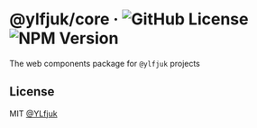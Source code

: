 # @ylfjuk/core &middot; ![GitHub License](https://img.shields.io/github/license/ylfjuk/ui) ![NPM Version](https://img.shields.io/npm/v/%40ylfjuk/webc?logo=webcomponents.org)

The web components package for `@ylfjuk` projects

## License

MIT [@YLfjuk](https://github.com/YLfjuk)
